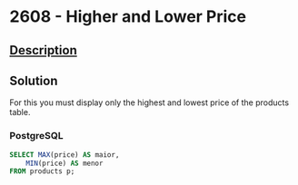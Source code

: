 # 2608 - Higher and Lower Price

## [Description](https://judge.beecrowd.com/pt/problems/view/2608)

## Solution

For this you must display only the highest and lowest price of the products table.

### PostgreSQL

```sql
SELECT MAX(price) AS maior,
    MIN(price) AS menor
FROM products p;
```